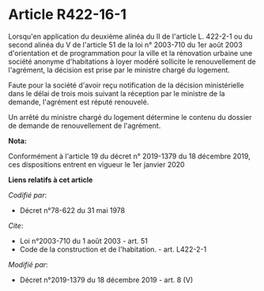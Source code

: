 # Article R422-16-1

Lorsqu'en application du deuxième alinéa du II de l'article L. 422-2-1 ou du second alinéa du V de l'article 51 de la loi n°
2003-710 du 1er août 2003 d'orientation et de programmation pour la ville et la rénovation urbaine une société anonyme
d'habitations à loyer modéré sollicite le renouvellement de l'agrément, la décision est prise par le ministre chargé du
logement.

Faute pour la société d'avoir reçu notification de la décision ministérielle dans le délai de trois mois suivant la réception
par le ministre de la demande, l'agrément est réputé renouvelé.

Un arrêté du ministre chargé du logement détermine le contenu du dossier de demande de renouvellement de l'agrément.

**Nota:**

Conformément à l'article 19 du décret n° 2019-1379 du 18 décembre 2019, ces dispositions entrent en vigueur le 1er janvier
2020

**Liens relatifs à cet article**

_Codifié par_:

  - Décret n°78-622 du 31 mai 1978

_Cite_:

  - Loi n°2003-710 du 1 août 2003 - art. 51
  - Code de la construction et de l'habitation. - art. L422-2-1

_Modifié par_:

  - Décret n°2019-1379 du 18 décembre 2019 - art. 8 (V)
